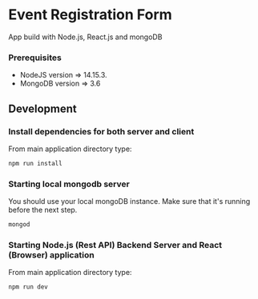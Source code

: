 # Event Registration Form
App build with Node.js, React.js and mongoDB

### Prerequisites
- NodeJS version => 14.15.3.
- MongoDB version => 3.6

## Development

### Install dependencies for both server and client
From main application directory type:

```bash
npm run install
```
### Starting local mongodb server
You should use your local mongoDB instance. Make sure that it's running before the next step.

```bash
mongod
```
### Starting Node.js (Rest API) Backend Server and React (Browser) application

From main application directory type:
```bash
npm run dev
```

